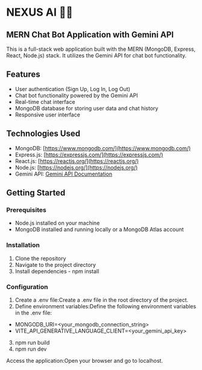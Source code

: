 # NEXUS AI 🤖👋

## MERN Chat Bot Application with Gemini API

This is a full-stack web application built with the MERN (MongoDB, Express, React, Node.js) stack. It utilizes the Gemini API for chat bot functionality.

## Features

- User authentication (Sign Up, Log In, Log Out)
- Chat bot functionality powered by the Gemini API
- Real-time chat interface
- MongoDB database for storing user data and chat history
- Responsive user interface

## Technologies Used

- MongoDB: [https://www.mongodb.com/](https://www.mongodb.com/)
- Express.js: [https://expressjs.com/](https://expressjs.com/)
- React.js: [https://reactjs.org/](https://reactjs.org/)
- Node.js: [https://nodejs.org/](https://nodejs.org/)
- Gemini API: [Gemini API Documentation](https://geminiapi.com/documentation)

## Getting Started

### Prerequisites

- Node.js installed on your machine
- MongoDB installed and running locally or a MongoDB Atlas account

### Installation

1. Clone the repository
2. Navigate to the project directory
3. Install dependencies - npm install

### Configuration
1. Create a .env file:Create a .env file in the root directory of the project.
2. Define environment variables:Define the following environment variables in the .env file:
- MONGODB_URI=<your_mongodb_connection_string>
- VITE_API_GENERATIVE_LANGUAGE_CLIENT=<your_gemini_api_key>
3. npm run build
4. npm run dev

Access the application:Open your browser and go to localhost.
